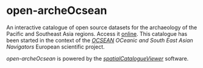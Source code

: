 # open-archeOcsean

An interactive catalogue of open source datasets for the archaeology of the Pacific and Southeast Asia regions. Access it [online](https://analytics.huma-num.fr/Sebastien.Plutniak/open-archeocsean).
This catalogue has been started in the context of the [*OCSEAN*](https://cordis.europa.eu/project/id/873207) *OCeanic and South East Asian Navigators* European scientific project.

*open-archeOcsean* is powered by the [*spatialCatalogueViewer*](https://github.com/sebastien-plutniak/spatialCatalogueViewer/) software.
